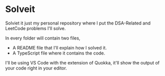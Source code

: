 # Solveit

Solviet it just my personal repository where I put the DSA-Related and LeetCode problems I'll solve.

In every folder will contain two files,

- A README file that I'll explain how I solved it.
- A TypeScript file where it contains the code.

I'll be using VS Code with the extension of Quokka, it'll show the output of your code right in your editor.
